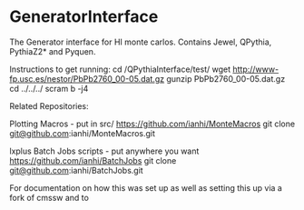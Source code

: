 # GeneratorInterface


The Generator interface for HI monte carlos. Contains Jewel, QPythia, PythiaZ2* and Pyquen.

Instructions to get running:
cd /QPythiaInterface/test/
wget http://www-fp.usc.es/nestor/PbPb2760_00-05.dat.gz
gunzip PbPb2760_00-05.dat.gz
cd ../../../
scram b -j4

Related Repositories:

Plotting Macros - put in src/
https://github.com/ianhi/MonteMacros
git clone git@github.com:ianhi/MonteMacros.git

lxplus Batch Jobs scripts - put anywhere you want
https://github.com/ianhi/BatchJobs
git clone git@github.com:ianhi/BatchJobs.git

For documentation  on how this was set up as well as setting this up via a fork of cmssw and to 

